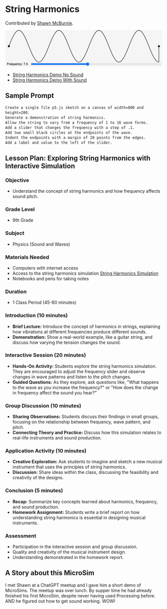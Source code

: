 # String Harmonics

Contributed by [Shawn McBurnie](https://www.linkedin.com/in/shawnmcburnie/).

![String Harmonics](./string-harmonics.png)

* [String Harmonics Demo No Sound](./string-harmonics.html)
* [String Harmonics Demo With Sound](./string-harmonics-osc.html)

## Sample Prompt

```linenums="0"
Create a single file p5.js sketch on a canvas of width=800 and height=200.
Generate a demonstration of string harmonics.
Allow the string to vary from a frequency of 1 to 16 wave forms.
Add a slider that changes the frequency with a step of .1.
Add two small black circles at the endpoints of the wave.
Indent the endpoints with a margin of 20 points from the edges.
Add a label and value to the left of the slider.
```

## Lesson Plan: Exploring String Harmonics with Interactive Simulation

### Objective
- Understand the concept of string harmonics and how frequency affects sound pitch.

### Grade Level
- 9th Grade

### Subject
- Physics (Sound and Waves)

### Materials Needed
- Computers with internet access
- Access to the string harmonics simulation [String Harmonics Simulation](https://dmccreary.github.io/microsims/sims/string-harmonics/)
- Notebooks and pens for taking notes

### Duration
- 1 Class Period (45-60 minutes)

### Introduction (10 minutes)
- **Brief Lecture:** Introduce the concept of harmonics in strings, explaining how vibrations at different frequencies produce different sounds.
- **Demonstration:** Show a real-world example, like a guitar string, and discuss how varying the tension changes the sound.

### Interactive Session (20 minutes)
- **Hands-On Activity:** Students explore the string harmonics simulation. They are encouraged to adjust the frequency slider and observe changes in wave patterns and listen to the pitch changes.
- **Guided Questions:** As they explore, ask questions like, "What happens to the wave as you increase the frequency?" or "How does the change in frequency affect the sound you hear?"

### Group Discussion (10 minutes)
- **Sharing Observations:** Students discuss their findings in small groups, focusing on the relationship between frequency, wave pattern, and pitch.
- **Connecting Theory and Practice:** Discuss how this simulation relates to real-life instruments and sound production.

### Application Activity (10 minutes)
- **Creative Exploration:** Ask students to imagine and sketch a new musical instrument that uses the principles of string harmonics.
- **Discussion:** Share ideas within the class, discussing the feasibility and creativity of the designs.

### Conclusion (5 minutes)
- **Recap:** Summarize key concepts learned about harmonics, frequency, and sound production.
- **Homework Assignment:** Students write a brief report on how understanding string harmonics is essential in designing musical instruments.

### Assessment
- Participation in the interactive session and group discussion.
- Quality and creativity of the musical instrument design.
- Understanding demonstrated in the homework report.

## A Story about this MicroSim

I met Shawn at a ChatGPT meetup and I gave him a short demo of MicroSims.  The meetup was over lunch.  By supper time he had already finished his first MicroSim, despite never having used Processing before.  AND he figured
out how to get sound working.  WOW!
